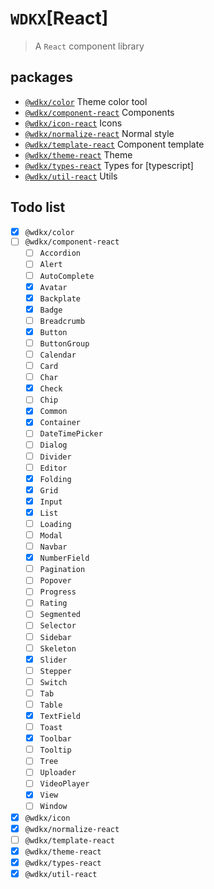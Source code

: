 # `WDKX`\[React\]

> A `React` component library

## packages

- [`@wdkx/color`](https://github.com/yzha5/wdkx-react/tree/master/packages/wdkx-color) Theme color tool
- [`@wdkx/component-react`](https://github.com/yzha5/wdkx-react/tree/master/packages/wdkx-component) Components
- [`@wdkx/icon-react`](https://github.com/yzha5/wdkx-react/tree/master/packages/wdkx-icon) Icons
- [`@wdkx/normalize-react`](https://github.com/yzha5/wdkx-react/tree/master/packages/wdkx-normalize) Normal style
- [`@wdkx/template-react`](https://github.com/yzha5/wdkx-react/tree/master/packages/wdkx-template) Component template
- [`@wdkx/theme-react`](https://github.com/yzha5/wdkx-react/tree/master/packages/wdkx-theme) Theme
- [`@wdkx/types-react`](https://github.com/yzha5/wdkx-react/tree/master/packages/wdkx-types) Types for \[typescript\]
- [`@wdkx/util-react`](https://github.com/yzha5/wdkx-react/tree/master/packages/wdkx-util) Utils

## Todo list

- [x] `@wdkx/color`
- [ ] `@wdkx/component-react`
    - [ ] `Accordion`
    - [ ] `Alert`
    - [ ] `AutoComplete`
    - [x] `Avatar`
    - [x] `Backplate`
    - [x] `Badge`
    - [ ] `Breadcrumb`
    - [x] `Button`
    - [ ] `ButtonGroup`
    - [ ] `Calendar`
    - [ ] `Card`
    - [ ] `Char`
    - [x] `Check`
    - [ ] `Chip`
    - [x] `Common`
    - [x] `Container`
    - [ ] `DateTimePicker`
    - [ ] `Dialog`
    - [ ] `Divider`
    - [ ] `Editor`
    - [x] `Folding`
    - [x] `Grid`
    - [x] `Input`
    - [x] `List`
    - [ ] `Loading`
    - [ ] `Modal`
    - [ ] `Navbar`
    - [x] `NumberField`
    - [ ] `Pagination`
    - [ ] `Popover`
    - [ ] `Progress`
    - [ ] `Rating`
    - [ ] `Segmented`
    - [ ] `Selector`
    - [ ] `Sidebar`
    - [ ] `Skeleton`
    - [x] `Slider`
    - [ ] `Stepper`
    - [ ] `Switch`
    - [ ] `Tab`
    - [ ] `Table`
    - [x] `TextField`
    - [ ] `Toast`
    - [x] `Toolbar`
    - [ ] `Tooltip`
    - [ ] `Tree`
    - [ ] `Uploader`
    - [ ] `VideoPlayer`
    - [x] `View`
    - [ ] `Window`
- [x] `@wdkx/icon`
- [x] `@wdkx/normalize-react`
- [ ] `@wdkx/template-react`
- [x] `@wdkx/theme-react`
- [x] `@wdkx/types-react`
- [x] `@wdkx/util-react`
